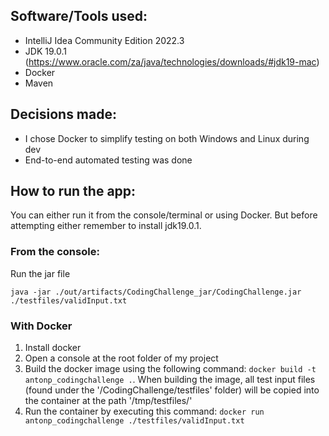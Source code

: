 ## Software/Tools used:
- IntelliJ Idea Community Edition 2022.3
- JDK 19.0.1 (https://www.oracle.com/za/java/technologies/downloads/#jdk19-mac)
- Docker
- Maven  

## Decisions made:
- I chose Docker to simplify testing on both Windows and Linux during dev
- End-to-end automated testing was done

## How to run the app:
You can either run it from the console/terminal or using Docker. But before attempting either remember to install jdk19.0.1.

### From the console:
Run the jar file 

`java -jar ./out/artifacts/CodingChallenge_jar/CodingChallenge.jar ./testfiles/validInput.txt`

### With Docker
1. Install docker
2. Open a console at the root folder of my project
2. Build the docker image using the following command: `docker build -t antonp_codingchallenge .`. When building the 
image, all test input files (found under the '/CodingChallenge/testfiles' folder) will be copied into the container at the path '/tmp/testfiles/'  
3. Run the container by executing this command:
`docker run antonp_codingchallenge ./testfiles/validInput.txt`



